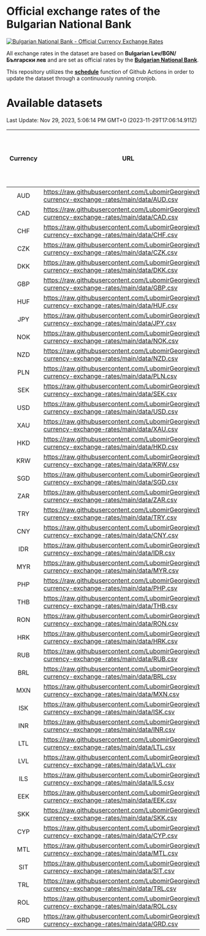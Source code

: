 # Official exchange rates of the Bulgarian National Bank

[![Bulgarian National Bank - Official Currency Exchange Rates](https://github.com/LubomirGeorgiev/bnb-currency-exchange-rates/actions/workflows/update-rates.yml/badge.svg?branch=main)](https://github.com/LubomirGeorgiev/bnb-currency-exchange-rates/actions/workflows/update-rates.yml)

All exchange rates in the dataset are based on **Bulgarian Lev/BGN/Български лев** and are set as official rates by the [**Bulgarian National Bank**](https://www.bnb.bg/Statistics/StExternalSector/StExchangeRates/StERForeignCurrencies/index.htm?toLang=_EN).

This repository utilizes the [**schedule**](https://docs.github.com/en/actions/reference/events-that-trigger-workflows) function of Github Actions in order to update the dataset through a continuously running cronjob.

# Available datasets

<!-- START LINKS (DO NOT EVER FU*ING DELETE THIS COMMENT FOR THE LOVE OF YOUR LIFE!!! IF YOU ARE CURIOS HOW IT WORKS, YOU CAN HAVE A LOOK AT ./src/updateReadme.ts) -->

Last Update: Nov 29, 2023, 5:06:14 PM GMT+0 (2023-11-29T17:06:14.911Z)

| Currency | URL                                                                                             | Number of records | Number of missing days that were filled in |
| :------: | ----------------------------------------------------------------------------------------------- | :---------------: | :----------------------------------------: |
|   AUD    | https://raw.githubusercontent.com/LubomirGeorgiev/bnb-currency-exchange-rates/main/data/AUD.csv |       8690        |                    2682                    |
|   CAD    | https://raw.githubusercontent.com/LubomirGeorgiev/bnb-currency-exchange-rates/main/data/CAD.csv |       8690        |                    2682                    |
|   CHF    | https://raw.githubusercontent.com/LubomirGeorgiev/bnb-currency-exchange-rates/main/data/CHF.csv |       8690        |                    2682                    |
|   CZK    | https://raw.githubusercontent.com/LubomirGeorgiev/bnb-currency-exchange-rates/main/data/CZK.csv |       8690        |                    2682                    |
|   DKK    | https://raw.githubusercontent.com/LubomirGeorgiev/bnb-currency-exchange-rates/main/data/DKK.csv |       8690        |                    2682                    |
|   GBP    | https://raw.githubusercontent.com/LubomirGeorgiev/bnb-currency-exchange-rates/main/data/GBP.csv |       8690        |                    2682                    |
|   HUF    | https://raw.githubusercontent.com/LubomirGeorgiev/bnb-currency-exchange-rates/main/data/HUF.csv |       8690        |                    2682                    |
|   JPY    | https://raw.githubusercontent.com/LubomirGeorgiev/bnb-currency-exchange-rates/main/data/JPY.csv |       8690        |                    2682                    |
|   NOK    | https://raw.githubusercontent.com/LubomirGeorgiev/bnb-currency-exchange-rates/main/data/NOK.csv |       8690        |                    2682                    |
|   NZD    | https://raw.githubusercontent.com/LubomirGeorgiev/bnb-currency-exchange-rates/main/data/NZD.csv |       8690        |                    2682                    |
|   PLN    | https://raw.githubusercontent.com/LubomirGeorgiev/bnb-currency-exchange-rates/main/data/PLN.csv |       8690        |                    2682                    |
|   SEK    | https://raw.githubusercontent.com/LubomirGeorgiev/bnb-currency-exchange-rates/main/data/SEK.csv |       8690        |                    2682                    |
|   USD    | https://raw.githubusercontent.com/LubomirGeorgiev/bnb-currency-exchange-rates/main/data/USD.csv |       8690        |                    2682                    |
|   XAU    | https://raw.githubusercontent.com/LubomirGeorgiev/bnb-currency-exchange-rates/main/data/XAU.csv |       8690        |                    2684                    |
|   HKD    | https://raw.githubusercontent.com/LubomirGeorgiev/bnb-currency-exchange-rates/main/data/HKD.csv |       8390        |                    2593                    |
|   KRW    | https://raw.githubusercontent.com/LubomirGeorgiev/bnb-currency-exchange-rates/main/data/KRW.csv |       8390        |                    2593                    |
|   SGD    | https://raw.githubusercontent.com/LubomirGeorgiev/bnb-currency-exchange-rates/main/data/SGD.csv |       8390        |                    2593                    |
|   ZAR    | https://raw.githubusercontent.com/LubomirGeorgiev/bnb-currency-exchange-rates/main/data/ZAR.csv |       8390        |                    2593                    |
|   TRY    | https://raw.githubusercontent.com/LubomirGeorgiev/bnb-currency-exchange-rates/main/data/TRY.csv |       6872        |                    2123                    |
|   CNY    | https://raw.githubusercontent.com/LubomirGeorgiev/bnb-currency-exchange-rates/main/data/CNY.csv |       6752        |                    2087                    |
|   IDR    | https://raw.githubusercontent.com/LubomirGeorgiev/bnb-currency-exchange-rates/main/data/IDR.csv |       6752        |                    2087                    |
|   MYR    | https://raw.githubusercontent.com/LubomirGeorgiev/bnb-currency-exchange-rates/main/data/MYR.csv |       6752        |                    2087                    |
|   PHP    | https://raw.githubusercontent.com/LubomirGeorgiev/bnb-currency-exchange-rates/main/data/PHP.csv |       6752        |                    2087                    |
|   THB    | https://raw.githubusercontent.com/LubomirGeorgiev/bnb-currency-exchange-rates/main/data/THB.csv |       6752        |                    2087                    |
|   RON    | https://raw.githubusercontent.com/LubomirGeorgiev/bnb-currency-exchange-rates/main/data/RON.csv |       6693        |                    2069                    |
|   HRK    | https://raw.githubusercontent.com/LubomirGeorgiev/bnb-currency-exchange-rates/main/data/HRK.csv |       6420        |                    1984                    |
|   RUB    | https://raw.githubusercontent.com/LubomirGeorgiev/bnb-currency-exchange-rates/main/data/RUB.csv |       6118        |                    1889                    |
|   BRL    | https://raw.githubusercontent.com/LubomirGeorgiev/bnb-currency-exchange-rates/main/data/BRL.csv |       5783        |                    1791                    |
|   MXN    | https://raw.githubusercontent.com/LubomirGeorgiev/bnb-currency-exchange-rates/main/data/MXN.csv |       5783        |                    1791                    |
|   ISK    | https://raw.githubusercontent.com/LubomirGeorgiev/bnb-currency-exchange-rates/main/data/ISK.csv |       5696        |                    1766                    |
|   INR    | https://raw.githubusercontent.com/LubomirGeorgiev/bnb-currency-exchange-rates/main/data/INR.csv |       5416        |                    1677                    |
|   LTL    | https://raw.githubusercontent.com/LubomirGeorgiev/bnb-currency-exchange-rates/main/data/LTL.csv |       5151        |                    1580                    |
|   LVL    | https://raw.githubusercontent.com/LubomirGeorgiev/bnb-currency-exchange-rates/main/data/LVL.csv |       4788        |                    1468                    |
|   ILS    | https://raw.githubusercontent.com/LubomirGeorgiev/bnb-currency-exchange-rates/main/data/ILS.csv |       4690        |                    1456                    |
|   EEK    | https://raw.githubusercontent.com/LubomirGeorgiev/bnb-currency-exchange-rates/main/data/EEK.csv |       3997        |                    1223                    |
|   SKK    | https://raw.githubusercontent.com/LubomirGeorgiev/bnb-currency-exchange-rates/main/data/SKK.csv |       2969        |                    911                     |
|   CYP    | https://raw.githubusercontent.com/LubomirGeorgiev/bnb-currency-exchange-rates/main/data/CYP.csv |       2903        |                    887                     |
|   MTL    | https://raw.githubusercontent.com/LubomirGeorgiev/bnb-currency-exchange-rates/main/data/MTL.csv |       2603        |                    798                     |
|   SIT    | https://raw.githubusercontent.com/LubomirGeorgiev/bnb-currency-exchange-rates/main/data/SIT.csv |       2539        |                    775                     |
|   TRL    | https://raw.githubusercontent.com/LubomirGeorgiev/bnb-currency-exchange-rates/main/data/TRL.csv |       1816        |                    557                     |
|   ROL    | https://raw.githubusercontent.com/LubomirGeorgiev/bnb-currency-exchange-rates/main/data/ROL.csv |       1697        |                    524                     |
|   GRD    | https://raw.githubusercontent.com/LubomirGeorgiev/bnb-currency-exchange-rates/main/data/GRD.csv |        359        |                    107                     |

<!-- END LINKS (DO NOT EVER FU*ING DELETE THIS COMMENT FOR THE LOVE OF YOUR LIFE!!! IF YOU ARE CURIOS HOW IT WORKS, YOU CAN HAVE A LOOK AT ./src/updateReadme.ts) -->
